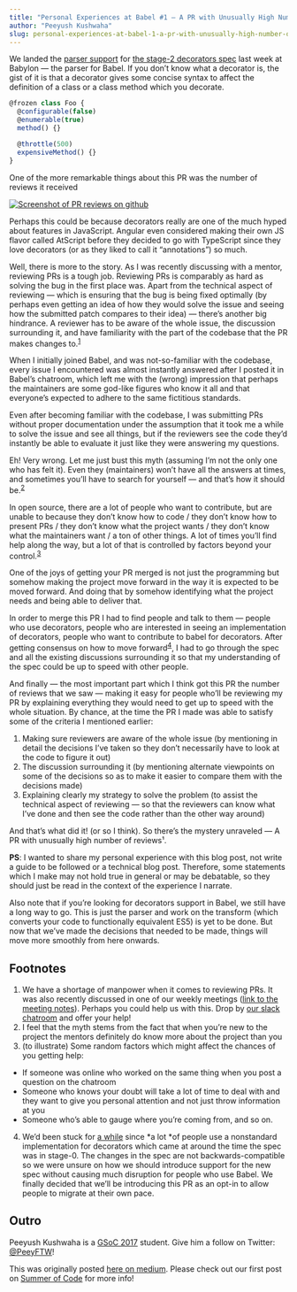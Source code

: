 ```yaml
---
title: "Personal Experiences at Babel #1 — A PR with Unusually High Number of Reviews"
author: "Peeyush Kushwaha"
slug: personal-experiences-at-babel-1-a-pr-with-unusually-high-number-of-reviews
---
```


We landed the [parser support](https://github.com/babel/babylon/pull/587) for
[the stage-2 decorators spec](https://tc39.github.io/proposal-decorators/) last
week at Babylon — the parser for Babel. If you don’t know what a decorator is,
the gist of it is that a decorator gives some concise syntax to affect the
definition of a class or a class method which you decorate.

```js
@frozen class Foo {
  @configurable(false) 
  @enumerable(true) 
  method() {}

  @throttle(500)
  expensiveMethod() {}
}
```

One of the more remarkable things about this PR was the number of reviews it
received

[![Screenshot of PR reviews on github](https://pbs.twimg.com/media/DC7oDlmXUAAa3nD.jpg)](https://twitter.com/left_pad/status/877894712476258305)

Perhaps this could be because decorators really are one of the much hyped about
features in JavaScript. Angular even considered making their own JS flavor
called AtScript before they decided to go with TypeScript since they love
decorators (or as they liked to call it “annotations”) so much.

Well, there is more to the story. As I was recently discussing with a mentor,
reviewing PRs is a tough job. Reviewing PRs is comparably as hard as solving the
bug in the first place was. Apart from the technical aspect of reviewing — which
is ensuring that the bug is being fixed optimally (by perhaps even getting an
idea of how they would solve the issue and seeing how the submitted patch
compares to their idea) — there’s another big hindrance. A reviewer has to be
aware of the whole issue, the discussion surrounding it, and have familiarity
with the part of the codebase that the PR makes changes to.<sup><a href="#footnotes">1</a></sup>

When I initially joined Babel, and was not-so-familiar with the codebase, every
issue I encountered was almost instantly answered after I posted it in Babel’s
chatroom, which left me with the (wrong) impression that perhaps the maintainers
are some god-like figures who know it all and that everyone’s expected to adhere
to the same fictitious standards.

Even after becoming familiar with the codebase, I was submitting PRs without
proper documentation under the assumption that it took me a while to solve the
issue and see all things, but if the reviewers see the code they’d instantly be
able to evaluate it just like they were answering my questions.

Eh! Very wrong. Let me just bust this myth (assuming I’m not the only one who
has felt it). Even they (maintainers) won’t have all the answers at times, and
sometimes you’ll have to search for yourself — and that’s how it should be.<sup><a href="#footnotes">2</a></sup>

In open source, there are a lot of people who want to contribute, but are unable
to because they don’t know how to code / they don’t know how to present PRs /
they don’t know what the project wants / they don’t know what the maintainers
want / a ton of other things. A lot of times you’ll find help along the way,
but a lot of that is controlled by factors beyond your control.<sup><a href="#footnotes">3</a></sup>

One of the joys of getting your PR merged is not just the programming but
somehow making the project move forward in the way it is expected to be moved
forward. And doing that by somehow identifying what the project needs and being
able to deliver that.

In order to merge this PR I had to find people and talk to them — people who use
decorators, people who are interested in seeing an implementation of decorators,
people who want to contribute to babel for decorators. After getting consensus
on how to move forward<sup><a href="#footnotes">4</a></sup>, I had to go through the spec and all the existing
discussions surrounding it so that my understanding of the spec could be up to
speed with other people.

And finally — the most important part which I think got this PR the number of
reviews that we saw — making it easy for people who’ll be reviewing my PR by
explaining everything they would need to get up to speed with the whole
situation. By chance, at the time the PR I made was able to satisfy some of the
criteria I mentioned earlier:

1.  Making sure reviewers are aware of the whole issue (by mentioning in detail the
decisions I’ve taken so they don’t necessarily have to look at the code to
figure it out)
2.  The discussion surrounding it (by mentioning alternate viewpoints on some of the
decisions so as to make it easier to compare them with the decisions made)
3.  Explaining clearly my strategy to solve the problem (to assist the technical
aspect of reviewing — so that the reviewers can know what I’ve done and then see
the code rather than the other way around)

And that’s what did it! (or so I think). So there’s the mystery unraveled — A PR
with unusually high number of reviews¹.

**PS**: I wanted to share my personal experience with this blog post,
not write a guide to be followed or a technical blog post. Therefore, some
statements which I make may not hold true in general or may be debatable, so
they should just be read in the context of the experience I narrate.

Also note that if you’re looking for decorators support in Babel, we still have
a long way to go. This is just the parser and work on the transform (which
converts your code to functionally equivalent ES5) is yet to be done. But now
that we’ve made the decisions that needed to be made, things will move more
smoothly from here onwards.

## Footnotes

1.  We have a shortage of manpower when it comes to reviewing PRs. It was also
recently discussed in one of our weekly meetings ([link to the meeting
notes](https://github.com/babel/notes/blob/master/2017-06/june-21.md#priority-topics)).
Perhaps you could help us with this. Drop by [our slack
chatroom](https://slack.babeljs.io/) and offer your help!
2.  I feel that the myth stems from the fact that when you’re new to the project the
mentors definitely do know more about the project than you
3.  (to illustrate) Some random factors which might affect the chances of you
getting help:
  - If someone was online who worked on the same thing when you post a question on
the chatroom
  - Someone who knows your doubt will take a lot of time to deal with and they
want to give you personal attention and not just throw information at you
  - Someone who’s able to gauge where you’re coming from, and so on.
4.  We’d been stuck for [a while](https://github.com/babel/babel/issues/2645) since
*a lot *of people use a nonstandard implementation for decorators which came at
around the time the spec was in stage-0. The changes in the spec are not
backwards-compatible so we were unsure on how we should introduce support for
the new spec without causing much disruption for people who use Babel. We
finally decided that we’ll be introducing this PR as an opt-in to allow people to
migrate at their own pace.

## Outro
Peeyush Kushwaha is a [GSoC 2017](https://summerofcode.withgoogle.com/organizations/5842528113786880/#6632162202746880) student. Give him a follow on Twitter: [@PeeyFTW](https://twitter.com/PeeyFTW)!

This was originally posted [here on medium](https://medium.com/@peey/personal-experiences-at-babel-1-a-pr-with-unusually-high-number-of-reviews-5cb49ee71897). Please check out our first post on [Summer of Code](https://babeljs.io/blog/2017/08/09/babel-and-summer-of-code) for more info!
